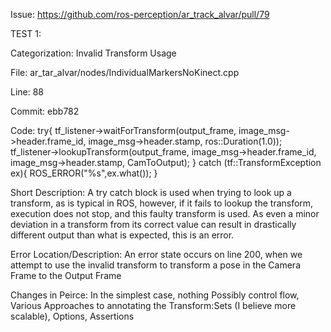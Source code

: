 Issue:
	https://github.com/ros-perception/ar_track_alvar/pull/79

TEST 1:

Categorization: Invalid Transform Usage

File:
	ar_tar_alvar/nodes/IndividualMarkersNoKinect.cpp

Line: 88

Commit:
	ebb782

Code:
    			try{
					tf_listener->waitForTransform(output_frame, image_msg->header.frame_id, image_msg->header.stamp, ros::Duration(1.0));
					tf_listener->lookupTransform(output_frame, image_msg->header.frame_id, image_msg->header.stamp, CamToOutput);
   				}
    			catch (tf::TransformException ex){
      				ROS_ERROR("%s",ex.what());
    			}

Short Description: A try catch block is used when trying to look up a transform, as is typical in ROS, however, if it fails to lookup the transform, execution does not stop, and this faulty transform is used. As even a minor deviation in a transform from its correct value can result in drastically different output than what is expected, this is an error.

Error Location/Description: An error state occurs on line 200, when we attempt to use the invalid transform to transform a pose in the Camera Frame to the Output Frame

Changes in Peirce: 
	In the simplest case, nothing
	Possibly control flow, 
	Various Approaches to annotating the Transform:Sets (I believe more scalable), Options,
	Assertions